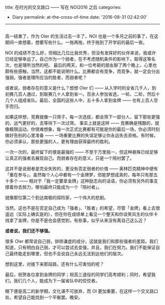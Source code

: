 title: 在时光的交叉路口 —— 写在 NOI2016 之后
categories:
  - Diary
permalink: at-the-cross-of-time
date: '2016-08-31 02:42:00'
---

<div style="width: 100%; text-align: center; "><div id="aplayer" class="aplayer" style="width: 100%; max-width: 550px; text-align: left; display: inline-block; background: #fff; "></div></div>

<style>.post .post-content .aplayer { margin-top: 20px; }</style>

<script>var ap = new APlayer({ element: document.getElementById('aplayer'), narrow: false, autoplay: false, preload: 'metadata', showlrc: 3, mutex: true, theme: '#615754', music: { title: '夢追人', author: 'KOKIA', url: 'https://menci-oi.upyun.menci.memset0.cn/music/mzr/mzr.ogg', pic: 'https://menci-oi.upyun.menci.memset0.cn/music/mzr/mzr.jpg', lrc: '/music/mzr/mzr.lrc' } });</script>

高一结束了，作为 OIer 的生活过去一半了，NOI 也是一个多月之前的事了，在这期间一直想着，想要写些什么。一拖再拖，终于拖到了开学前的最后一夜。

<!-- more -->

NOI 的成绩不怎么好，但相比几位比我优秀，但没有发挥好的伙伴来说，我或许已经足够幸运了。自己作为一个弱者，在不考虑随机条件的影响下，取得这等名次，也是理所当然的吧。
最后的两天，和一位考砸的朋友聊了两个晚上，心里也颇有些感触，当然，这都不能说明什么。比赛都会有竞争，而竞争，就一定会分出强弱。强者是理所应当的胜者，而弱者呢？

或者说，弱者存在的意义是什么？想想 OIer 们 —— 从入学时的全省几千人，到初赛几百人通过，到联赛几十人拿到省一。百余人参加省选，一轮、二轮，然后十几个人组成省队。最后，全国的这些人中，五十多人拿到金牌 —— 也有上百人空手而归。

如果这样想，竞赛就像一只筛子，每一次选拔，都会筛下一部分人，留下那些更强的，运气更好的，去等待下一次过筛。
事实上就是这样 —— 竞赛确是残酷的，就像极限运动，你很难想象，每一次正式比赛都有可能是你的最后一场，你必须时刻做好告别的心里准备 —— 一场重要比赛的失误足够让你永远失去资格。有时候，你必须承认，那些更强的人，更有理由获得最终的胜利。

一次一次的，最终留下的便是最强的 —— 不至于万里挑一，但这种悬殊已经足够让真正的强者去展现自己。而弱者存在的意义，只是一个陪衬罢了。

这并不是说弱者是完全失败的，更没有否定弱者的价值 —— 奥林匹克精神中便有「重在参与」，虽然每个人心中都有一个金牌梦，但能梦想成真的，每年只有那五十多个 —— 相对于「我一定要拿金牌」这种励志向的话语，你必须有另外的事支撑着你去努力，哪怕最终只能成为一个「陪衬者」。

就像那位第二个到达南极的探险家，一个伟大的悲剧。

当然，这也不是在否定自己成为「强者」、「胜者」的希望，尽管「金牌」看上去很遥远（实际上确实是的），但在你在成绩单上看见一个整天和你谈笑风生的伙伴卡线拿了金牌，你是不是也会感觉到，有些事，似乎从来没有离自己这么近？

**或者说，我们还不够强。**

很多 OIer 都常说自己弱，排除谦虚的成分，这就是我们和那些强者的差距。我们知道，只有明白自己弱，才可以尝试去变强，并且，我们在努力。我们不能保证自己最终能走到哪里，但也不会说自己永远无法到达他们的层次。

想到这里，对接下来那段路，还有什么可害怕的呢？

最后，祝贺各位拿到金牌的同学；祝高三退役的同学们高考顺利；同时，希望我们，我们几个人，能成为下一届省队中的佼佼者。

眼下便是高二的新学期，文化课不可放弃，而 OI 更加重要，在这样一个交叉路口处，希望自己能找到一个平衡罢。晚安。
